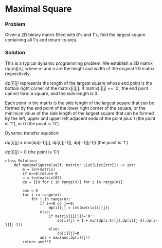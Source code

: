 # Maximal Square

### Problem

Given a 2D binary matrix filled with 0's and 1's, find the largest square containing all 1's and return its area.

### Solution

This is a typical dynamic programming problem. We establish a 2D matrix dp\[m]\[n], where m and n are the height and width of the original 2D matrix respectively.

dp\[i]\[j] represents the length of the largest square whose end point is the bottom right corner of the matrix\[i]\[j]. If matrix\[i]\[j] == '0', the end point cannot form a square, and the side length is 0.

Each point in the matrix is the side length of the largest square that can be formed by the end point of the lower right corner of the square, or the minimum value of the side length of the largest square that can be formed by the left, upper and upper left adjacent ends of the point plus 1 (the point is '1'), or 0 (the point is '0').

Dynamic transfer equation:

dp\[i]\[j] = min(dp\[i-1]\[j], dp\[i]\[j-1]], dp\[i-1]\[j-1]) (the point is '1')

dp\[i]\[j] = 0 (the point is '0')

```
class Solution:
    def maximalSquare(self, matrix: List[List[str]]) -> int:
        m = len(matrix)
        if m==0:return 0
        n = len(matrix[0])
        dp = [[0 for i in range(n)] for i in range(m)]
        
        ans = 0
        for i in range(m):
            for j in range(n):
                if i==0 or j==0:
                    dp[i][j] = int(matrix[i][j])
                else:
                    if matrix[i][j]!='0':
                        dp[i][j] = 1 + min(dp[i-1][j],dp[i][j-1],dp[i-1][j-1])
                    else:
                        dp[i][j]=0
                ans = max(ans,dp[i][j])                
        return ans**2
```

